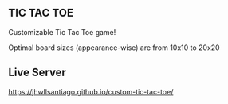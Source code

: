 ## TIC TAC TOE

Customizable Tic Tac Toe game!

Optimal board sizes (appearance-wise) are from 10x10 to 20x20

## Live Server

https://jhwllsantiago.github.io/custom-tic-tac-toe/
